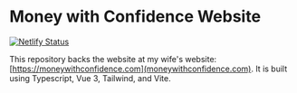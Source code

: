 # Money with Confidence Website

[![Netlify Status](https://api.netlify.com/api/v1/badges/3051390d-88a5-470d-8292-e5fb984f201e/deploy-status)](https://app.netlify.com/sites/money-with-confidence/deploys)

This repository backs the website at my wife's website: [https://moneywithconfidence.com](moneywithconfidence.com). It is built using Typescript, Vue 3, Tailwind, and Vite. 